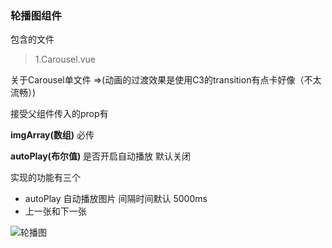 ### 轮播图组件

包含的文件

> 1.Carousel.vue

关于Carousel单文件 =>(动画的过渡效果是使用C3的transition有点卡好像（不太流畅）)

接受父组件传入的prop有 

**imgArray(数组)** 必传 

**autoPlay(布尔值)**  是否开启自动播放 默认关闭

 实现的功能有三个

* autoPlay 自动播放图片 间隔时间默认 5000ms
* 上一张和下一张

![轮播图](https://panali.oss-cn-hangzhou.aliyuncs.com/github%E4%BB%93%E5%BA%93/MyComponent/%E8%BD%AE%E6%92%AD%E5%9B%BE%E7%BB%84%E4%BB%B6/carousel.gif&s=200)
